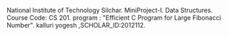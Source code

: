 National Institute of Technology Silchar. MiniProject-I. Data Structures. Course Code: CS 201. program : "Efficient C Program for Large Fibonacci Number". kalluri yogesh ,SCHOLAR_ID:2012112.
